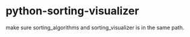 # python-sorting-visualizer

make sure sorting_algorithms and sorting_visualizer is in the same path.
